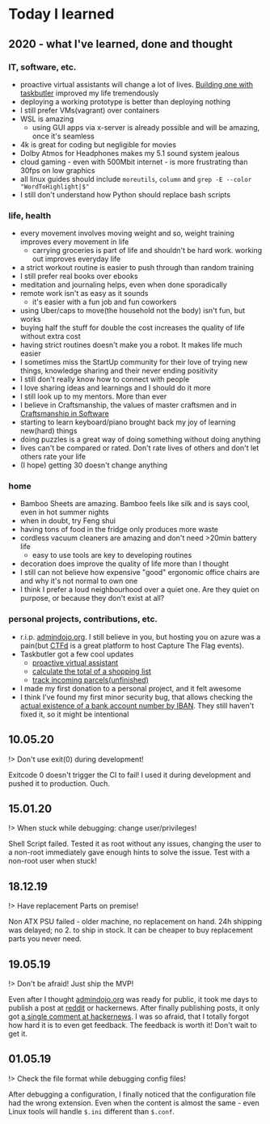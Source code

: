 # Today I learned

## 2020 - what I've learned, done and thought

### IT, software, etc.

- proactive virtual assistants will change a lot of lives. [Building one with taskbutler](https://twitter.com/6uhrmittag/status/1274297420445290496) improved my life tremendously
- deploying a working prototype is better than deploying nothing
- I still prefer VMs(vagrant) over containers
- WSL is amazing
    - using GUI apps via x-server is already possible and will be amazing, once it's seamless 
- 4k is great for coding but negligible for movies
- Dolby Atmos for Headphones makes my 5.1 sound system jealous 
- cloud gaming - even with 500Mbit internet - is more frustrating than 30fps on low graphics
- all linux guides should include `moreutils`, `column` and `grep -E --color "WordToHighlight|$"`
- I still don't understand how Python should replace bash scripts

### life, health

- every movement involves moving weight and so, weight training improves every movement in life
    - carrying groceries is part of life and shouldn't be hard work. working out improves everyday life 
- a strict workout routine is easier to push through than random training  
- I still prefer real books over ebooks
- meditation and journaling helps, even when done sporadically
- remote work isn't as easy as it sounds
    - it's easier with a fun job and fun coworkers
- using Uber/caps to move(the household not the body) isn't fun, but works
- buying half the stuff for double the cost increases the quality of life without extra cost
- having strict routines doesn't make you a robot. It makes life much easier
- I sometimes miss the StartUp community for their love of trying new things, knowledge sharing and their never ending positivity
- I still don't really know how to connect with people
- I love sharing ideas and learnings and I should do it more
- I still look up to my mentors. More than ever
- I believe in Craftsmanship, the values of master craftsmen and in [Craftsmanship in Software](https://www.oreilly.com/library/view/apprenticeship-patterns/9780596806842/)
- starting to learn keyboard/piano brought back my joy of learning new(hard) things
- doing puzzles is a great way of doing something without doing anything
- lives can't be compared or rated. Don't rate lives of others and don't let others rate your life
- (I hope) getting 30 doesn't change anything

### home

- Bamboo Sheets are amazing. Bamboo feels like silk and is says cool, even in hot summer nights
- when in doubt, try Feng shui
- having tons of food in the fridge only produces more waste
- cordless vacuum cleaners are amazing and don't need >20min battery life
    - easy to use tools are key to developing routines
- decoration does improve the quality of life more than I thought
- I still can not believe how expensive "good" ergonomic office chairs are and why it's not normal to own one
- I think I prefer a loud neighbourhood over a quiet one. Are they quiet on purpose, or because they don't exist at all?

### personal projects, contributions, etc.

- r.i.p. [admindojo.org](https://twitter.com/6uhrmittag/status/1137113822609772554). I still believe in you, but hosting you on azure was a pain(but [CTFd](https://github.com/CTFd/CTFd) is a great platform to host Capture The Flag events).
- Taskbutler got a few cool updates
    - [proactive virtual assistant](https://github.com/6uhrmittag/taskbutler/tree/feature-assistentrelay)
    - [calculate the total of a shopping list](https://github.com/6uhrmittag/taskbutler/releases/tag/2.2.4)
    - [track incoming parcels(unfinished)](https://github.com/6uhrmittag/taskbutler/tree/feature_parceltracking)
- I made my first donation to a personal project, and it felt awesome
- I think I've found my first minor security bug, that allows checking the [actual existence of a bank account number by IBAN](https://twitter.com/6uhrmittag/status/1290898819375411200). They still haven't fixed it, so it might be intentional

## 10.05.20
!> Don't use exit(0) during development!

Exitcode 0 doesn't trigger the CI to fail! I used it during development and pushed it to production. Ouch.

## 15.01.20
!> When stuck while debugging: change user/privileges!

Shell Script failed. Tested it as root without any issues, changing the user to a non-root immediately gave enough hints to solve the issue.
Test with a non-root user when stuck!


## 18.12.19
!> Have replacement Parts on premise!

Non ATX PSU failed - older machine, no replacement on hand. 24h shipping was delayed; no 2. to ship in stock.
It can be cheaper to buy replacement parts you never need.

## 19.05.19
!> Don't be afraid! Just ship the MVP!

Even after I thought [admindojo.org](https://admindojo.org) was ready for public, it took me days to publish a post at [reddit](https://www.reddit.com/r/linuxadmin/comments/bq4v33/admindojoorg_handson_sysadmin_training_feedback/) or hackernews.
After finally publishing posts, it only got [a single comment at hackernews](https://news.ycombinator.com/item?id=19949053). I was so afraid, that I totally forgot how hard it is to even get feedback.
The feedback is worth it! Don't wait to get it.


## 01.05.19
!> Check the file format while debugging config files!

After debugging a configuration, I finally noticed that the configuration file had the wrong extension. Even when the content is almost the same - even Linux tools will handle `$.ini` different than  `$.conf`.


